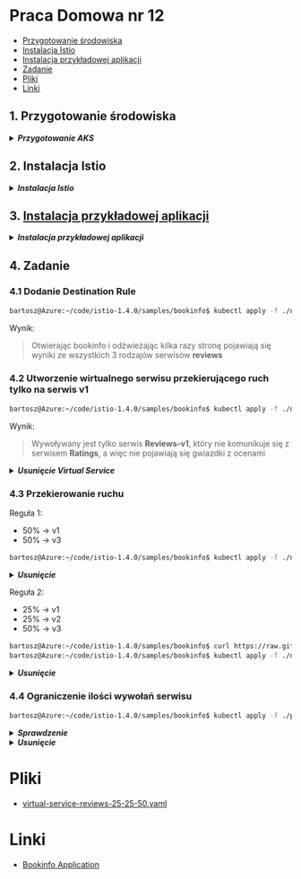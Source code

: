 # Praca Domowa nr 12

* [Przygotowanie środowiska](#1-przygotowanie-środowiska)
* [Instalacja Istio](#2-instalacja-istio)
* [Instalacja przykładowej aplikacji](#3-instalacja-przykładowej-aplikacji)
* [Zadanie](#4-zadanie)
* [Pliki](#pliki)
* [Linki](#linki)

## 1. Przygotowanie środowiska

<details>
  <summary><b><i>Przygotowanie AKS</i></b></summary>

#### 1.1 Utworzenie folderu na pliki
```bash
bartosz@Azure:~$ mkdir code
bartosz@Azure:~$ cd code
# bartosz@Azure:~$ code .
```

#### 1.2 Utworzenie Service Principal
```bash
bartosz@Azure:~/code$ az ad sp create-for-rbac --skip-assignment -o json > auth.json
```

#### 1.3 Przypisanie zmiennych
```bash
bartosz@Azure:~/code$ location="westeurope"
bartosz@Azure:~/code$ resourceGroup="szkchm-zadanie12"
bartosz@Azure:~/code$ aksName="AKSZad12"
bartosz@Azure:~/code$ servicePrincipalClientId=$(jq -r ".appId" auth.json)
bartosz@Azure:~/code$ servicePrincipalClientSecret=$(jq -r ".password" auth.json)
```

#### 1.4 Utworzenie Resource Group
```bash
bartosz@Azure:~/code$ az group create --location $location --name $resourceGroup
```

#### 1.5 Utworzenie klastra
```bash
bartosz@Azure:~/code$ az aks create --generate-ssh-keys -g $resourceGroup -n $aksName --node-count 1 --location $location --service-principal $servicePrincipalClientId --client-secret $servicePrincipalClientSecret 
```

#### 1.6 Pobranie credentials dla aks
```bash
bartosz@Azure:~/code$ az aks get-credentials --resource-group $resourceGroup --name $aksName
```
</details>


## 2. Instalacja Istio

<details>
  <summary><b><i>Instalacja Istio</i></b></summary>

#### 2.1 Pobranie paczki z Istio
```bash
bartosz@Azure:~/code$ wget https://github.com/istio/istio/releases/download/1.4.0/istio-1.4.0-linux.tar.gz
```

<details>
  <summary><b><i>Sprawdzenie czy paczka została pobrana</i></b></summary>

```bash
bartosz@Azure:~/code$ ls
auth.json  istio-1.4.0-linux.tar.gz
```
</details>

#### 2.2 Wypakowanie paczki
```bash
bartosz@Azure:~/code$ tar -xvf istio-1.4.0-linux.tar.gz
bartosz@Azure:~/code$ cd istio-1.4.0
```

#### 2.3 Dodanie Istio do ścieżki
```bash
bartosz@Azure:~/code/istio-1.4.0$ export PATH=$PWD/bin:$PATH
```

<details>
  <summary><b><i>Sprawdzenie czy Istio działa</i></b></summary>

```bash
bartosz@Azure:~/code/istio-1.4.0$ istioctl
Istio configuration command line utility for service operators to
debug and diagnose their Istio mesh.

Usage:
  istioctl [command]

Available Commands:
  authn           Interact with Istio authentication policies
  authz           (authz is experimental.  Use `istioctl experimental authz`)
  convert-ingress Convert Ingress configuration into Istio VirtualService configuration
  dashboard       Access to Istio web UIs
  deregister      De-registers a service instance
  experimental    Experimental commands that may be modified or deprecated
  help            Help about any command
  kube-inject     Inject Envoy sidecar into Kubernetes pod resources
  manifest        Commands related to Istio manifests
  profile         Commands related to Istio configuration profiles
  proxy-config    Retrieve information about proxy configuration from Envoy [kube only]
  proxy-status    Retrieves the synchronization status of each Envoy in the mesh [kube only]
  register        Registers a service instance (e.g. VM) joining the mesh
  validate        Validate Istio policy and rules
  verify-install  Verifies Istio Installation Status or performs pre-check for the cluster before Istio installation
  version         Prints out build version information

Flags:
      --context string            The name of the kubeconfig context to use
  -h, --help                      help for istioctl
  -i, --istioNamespace string     Istio system namespace (default "istio-system")
  -c, --kubeconfig string         Kubernetes configuration file
      --log_output_level string   Comma-separated minimum per-scope logging level of messages to output, in the form of <scope>:<level>,<scope>:<level>,... where scope can be one of [ads, all, analysis, attributes, authn, cacheLog, citadelClientLog, configMapController, conversions, default, googleCAClientLog, grpcAdapter, kube, kube-converter, mcp, meshconfig, model, name, patch, processing, rbac, resource, runtime, sdsServiceLog, secretFetcherLog, source, stsClientLog, tpath, translator, util, validation, vaultClientLog] and level can be one of [debug, info, warn, error, fatal, none] (default "default:info,validation:error,processing:error,source:error,analysis:warn")
  -n, --namespace string          Config namespace

Use "istioctl [command] --help" for more information about a command.
```
</details>


#### 2.4 Istalacja Istio
```bash
bartosz@Azure:~/code/istio-1.4.0$ kubectl apply -f ./install/kubernetes/istio-demo.yaml
```

<details>
  <summary><b><i>Sprawdzenie instalacji Istio na klastrze</i></b></summary>

```bash
bartosz@Azure:~/code/istio-1.4.0$ kubectl -n istio-system get pods
NAME                                      READY   STATUS      RESTARTS   AGE
grafana-6bb6bcf99f-pxd5q                  1/1     Running     0          3m59s
istio-citadel-66ddfd755-w98k6             1/1     Running     0          3m58s
istio-egressgateway-74bd664ff7-v4r6s      1/1     Running     0          3m59s
istio-galley-5f49858479-6vt96             1/1     Running     0          3m59s
istio-grafana-post-install-1.4.0-zm7h2    0/1     Completed   0          4m1s
istio-ingressgateway-f5cc4fb98-nlgcb      1/1     Running     0          3m59s
istio-pilot-65fd859486-62jnl              2/2     Running     3          3m59s
istio-policy-6cb85c5fc-trvn7              2/2     Running     5          3m59s
istio-security-post-install-1.4.0-jrst8   0/1     Completed   0          4m1s
istio-sidecar-injector-7984b6f548-qxf78   1/1     Running     0          3m58s
istio-telemetry-bd87b484c-ckh29           2/2     Running     5          3m59s
istio-tracing-56c7f85df7-5ph6d            1/1     Running     0          3m58s
kiali-7b5c8f79d8-bhzzk                    1/1     Running     0          3m59s
prometheus-74d8b55f54-kcv9j               1/1     Running     0          3m59s
```

```bash
bartosz@Azure:~/code/istio-1.4.0$ kubectl -n istio-system get svc
NAME                     TYPE           CLUSTER-IP     EXTERNAL-IP      PORT(S)                                                                                                                                      AGE
grafana                  ClusterIP      10.0.218.214   <none>           3000/TCP                                                                                                                                     4m25s
istio-citadel            ClusterIP      10.0.195.33    <none>           8060/TCP,15014/TCP                                                                                                                           4m25s
istio-egressgateway      ClusterIP      10.0.10.99     <none>           80/TCP,443/TCP,15443/TCP                                                                                                                     4m25s
istio-galley             ClusterIP      10.0.7.145     <none>           443/TCP,15014/TCP,9901/TCP                                                                                                                   4m25s
istio-ingressgateway     LoadBalancer   10.0.31.159    40.119.147.200   15020:32691/TCP,80:31380/TCP,443:31390/TCP,31400:31400/TCP,15029:31537/TCP,15030:30324/TCP,15031:32365/TCP,15032:30853/TCP,15443:31673/TCP   4m25s
istio-pilot              ClusterIP      10.0.66.77     <none>           15010/TCP,15011/TCP,8080/TCP,15014/TCP                                                                                                       4m25s
istio-policy             ClusterIP      10.0.246.15    <none>           9091/TCP,15004/TCP,15014/TCP                                                                                                                 4m25s
istio-sidecar-injector   ClusterIP      10.0.200.128   <none>           443/TCP,15014/TCP                                                                                                                            4m25s
istio-telemetry          ClusterIP      10.0.16.109    <none>           9091/TCP,15004/TCP,15014/TCP,42422/TCP                                                                                                       4m25s
jaeger-agent             ClusterIP      None           <none>           5775/UDP,6831/UDP,6832/UDP                                                                                                                   4m23s
jaeger-collector         ClusterIP      10.0.230.132   <none>           14267/TCP,14268/TCP,14250/TCP                                                                                                                4m23s
jaeger-query             ClusterIP      10.0.237.99    <none>           16686/TCP                                                                                                                                    4m23s
kiali                    ClusterIP      10.0.168.204   <none>           20001/TCP                                                                                                                                    4m25s
prometheus               ClusterIP      10.0.190.165   <none>           9090/TCP                                                                                                                                     4m25s
tracing                  ClusterIP      10.0.108.214   <none>           9411/TCP                                                                                                                                     4m23s
zipkin                   ClusterIP      10.0.105.80    <none>           9411/TCP                                                                                                                                     4m23s

```
</details>

</details>

## 3. [Instalacja przykładowej aplikacji](https://istio.io/docs/examples/bookinfo/)

<details>
  <summary><b><i>Instalacja przykładowej aplikacji</i></b></summary>

#### 3.1 Instalacja przykładowej aplikacji bez Istio
```bash
bartosz@Azure:~/code/istio-1.4.0$ kubectl apply -f ./samples/bookinfo/platform/kube/bookinfo.yaml
```

<details>
  <summary><b><i>Sprawdzenie</i></b></summary>

```bash
bartosz@Azure:~/code/istio-1.4.0$ kubectl get pod
NAME                             READY   STATUS    RESTARTS   AGE
details-v1-c5b5f496d-q9g65       1/1     Running   0          80s
productpage-v1-c7765c886-cclxr   1/1     Running   0          80s
ratings-v1-f745cf57b-dg285       1/1     Running   0          80s
reviews-v1-75b979578c-cbjn9      1/1     Running   0          80s
reviews-v2-597bf96c8f-kdg4f      1/1     Running   0          81s
reviews-v3-54c6c64795-tbg7w      1/1     Running   0          81s
```
</details>

#### 3.2 Zmiana katalogu
```bash
bartosz@Azure:~/code/istio-1.4.0$ cd ./samples/bookinfo/platform/kube/
```

#### 3.3 Wstrzyknięcie Istio do pliku z aplikacją
```bash
bartosz@Azure:~/code/istio-1.4.0/samples/bookinfo/platform/kube$ istioctl kube-inject -f bookinfo.yaml > bookinfoistio.yaml
```

#### 3.4 Zainstalowanie aplikacji pracującej z Istio
```bash
bartosz@Azure:~/code/istio-1.4.0/samples/bookinfo/platform/kube$ kubectl apply -f bookinfoistio.yaml
```

<details>
  <summary><b><i>Sprawdzenie</i></b></summary>

```bash
bartosz@Azure:~/code/istio-1.4.0/samples/bookinfo/platform/kube$ kubectl get pod
NAME                              READY   STATUS    RESTARTS   AGE
details-v1-85f674c54c-7vpnp       2/2     Running   0          60s
productpage-v1-6d988bb94c-djj4c   2/2     Running   0          60s
ratings-v1-59cf9cb675-c5mpp       2/2     Running   0          60s
reviews-v1-6699f6bb9-xcx8n        2/2     Running   0          60s
reviews-v2-7f444c9dcb-sbzf6       2/2     Running   0          60s
reviews-v3-766bb976dc-hx6br       2/2     Running   0          60s
```
</details>

#### 3.5 Utworzenie Gateway
```bash
bartosz@Azure:~/code/istio-1.4.0/samples/bookinfo/platform/kube$ cd ../../
bartosz@Azure:~/code/istio-1.4.0/samples/bookinfo$ kubectl apply -f ./networking/bookinfo-gateway.yaml
```

<details>
  <summary><b><i>Sprawdzenie</i></b></summary>

```bash
bartosz@Azure:~/code/istio-1.4.0/samples/bookinfo$ kubectl get gateway
NAME               AGE
bookinfo-gateway   36s
```

```bash
bartosz@Azure:~/code/istio-1.4.0/samples/bookinfo$ kubectl describe gateway bookinfo-gateway
Name:         bookinfo-gateway
Namespace:    default
Labels:       <none>
Annotations:  kubectl.kubernetes.io/last-applied-configuration:
                {"apiVersion":"networking.istio.io/v1alpha3","kind":"Gateway","metadata":{"annotations":{},"name":"bookinfo-gateway","namespace":"default"...
API Version:  networking.istio.io/v1alpha3
Kind:         Gateway
Metadata:
  Creation Timestamp:  2019-12-17T20:13:46Z
  Generation:          1
  Resource Version:    7348
  Self Link:           /apis/networking.istio.io/v1alpha3/namespaces/default/gateways/bookinfo-gateway
  UID:                 baf15504-2109-11ea-b7e0-7e0749e7a1bf
Spec:
  Selector:
    Istio:  ingressgateway
  Servers:
    Hosts:
      *
    Port:
      Name:      http
      Number:    80
      Protocol:  HTTP
Events:          <none>
```

![Gateway](./img/20191217211601.jpg "Gateway")

</details>

</details>

## 4. Zadanie

### 4.1 Dodanie Destination Rule
```bash
bartosz@Azure:~/code/istio-1.4.0/samples/bookinfo$ kubectl apply -f ./networking/destination-rule-all.yaml
```

Wynik:
> Otwierając bookinfo i odżwieżając kilka razy stronę pojawiają się wyniki ze wszystkich 3 rodzajów serwisów **reviews**

### 4.2 Utworzenie wirtualnego serwisu przekierującego ruch tylko na serwis v1
```bash
bartosz@Azure:~/code/istio-1.4.0/samples/bookinfo$ kubectl apply -f ./networking/virtual-service-all-v1.yaml
```

Wynik:
> Wywoływany jest tylko serwis **Reviews-v1**, który nie komunikuje się z serwisem **Ratings**, a więc nie pojawiają się gwiazdki z ocenami

<details>
  <summary><b><i>Usunięcie Virtual Service</i></b></summary>

```bash
bartosz@Azure:~/code/istio-1.4.0/samples/bookinfo$ kubectl delete -f ./networking/virtual-service-all-v1.yaml
```
</details>



### 4.3 Przekierowanie ruchu 
Reguła 1:
* 50% -> v1
* 50% -> v3

```bash
bartosz@Azure:~/code/istio-1.4.0/samples/bookinfo$ kubectl apply -f ./networking/virtual-service-reviews-50-v3.yaml
```

<details>
  <summary><b><i>Usunięcie</i></b></summary>

```bash
bartosz@Azure:~/code/istio-1.4.0/samples/bookinfo$ kubectl delete -f ./networking/virtual-service-reviews-50-v3.yaml
```
</details>

Reguła 2:
* 25% -> v1
* 25% -> v2
* 50% -> v3

```bash
bartosz@Azure:~/code/istio-1.4.0/samples/bookinfo$ curl https://raw.githubusercontent.com/bpelikan/SzkolaChmury/master/Kubernetes/Zadanie12/code/virtual-service-reviews-25-25-50.yaml > ./networking/virtual-service-reviews-25-25-50.yaml
bartosz@Azure:~/code/istio-1.4.0/samples/bookinfo$ kubectl apply -f ./networking/virtual-service-reviews-25-25-50.yaml
```

<details>
  <summary><b><i>Usunięcie</i></b></summary>

```bash
bartosz@Azure:~/code/istio-1.4.0/samples/bookinfo$ kubectl delete -f ./networking/virtual-service-reviews-25-25-50.yaml
```
</details>

### 4.4 Ograniczenie ilości wywołań serwisu

```bash
bartosz@Azure:~/code/istio-1.4.0/samples/bookinfo$ kubectl apply -f ./policy/mixer-rule-productpage-ratelimit.yaml
```

<details>
  <summary><b><i>Sprawdzenie</i></b></summary>

![Gateway](./img/20191217221858.jpg "Gateway")
![Gateway](./img/20191217221903.jpg "Gateway")
</details>

<details>
  <summary><b><i>Usunięcie</i></b></summary>

```bash
bartosz@Azure:~/code/istio-1.4.0/samples/bookinfo$ kubectl delete -f ./networking/virtual-service-reviews-25-25-50.yaml
```
</details>

# Pliki
* [virtual-service-reviews-25-25-50.yaml](./code/virtual-service-reviews-25-25-50.yaml)

# Linki
* [Bookinfo Application](https://istio.io/docs/examples/bookinfo/)